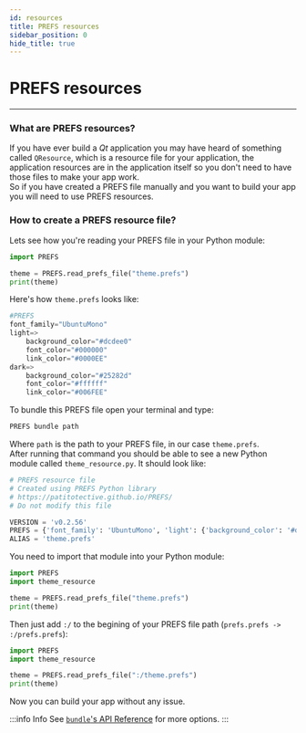 ```yaml
---
id: resources
title: PREFS resources
sidebar_position: 0
hide_title: true
---
```


# PREFS resources
***
### What are PREFS resources?
If you have ever build a _Qt_ application you may have heard of something called `QResource`, which is a resource file for your application, the application resources are in the application itself so you don't need to have those files to make your app work.  
So if you have created a PREFS file manually and you want to build your app you will need to use PREFS resources.

### How to create a PREFS resource file?
Lets see how you're reading your PREFS file in your Python module:
```python title="main.py"
import PREFS

theme = PREFS.read_prefs_file("theme.prefs")
print(theme)
```
Here's how `theme.prefs` looks like:
```python title="theme.prefs"
#PREFS
font_family="UbuntuMono"
light=>
	background_color="#dcdee0"
	font_color="#000000"
	link_color="#0000EE"
dark=>
	background_color="#25282d"
	font_color="#ffffff"
	link_color="#006FEE"
```
To bundle this PREFS file open your terminal and type:
```bash
PREFS bundle path
```
Where `path` is the path to your PREFS file, in our case `theme.prefs`.  
After running that command you should be able to see a new Python module called `theme_resource.py`. It should look like:
```py title="theme_resource.py"
# PREFS resource file
# Created using PREFS Python library
# https://patitotective.github.io/PREFS/
# Do not modify this file

VERSION = 'v0.2.56'
PREFS = {'font_family': 'UbuntuMono', 'light': {'background_color': '#dcdee0', 'font_color': '#000000', 'link_color': '#0000EE'}, 'dark': {'background_color': '#25282d', 'font_color': '#ffffff', 'link_color': '#006FEE'}}
ALIAS = 'theme.prefs'
```
You need to import that module into your Python module:
```python title="main.py"
import PREFS
import theme_resource

theme = PREFS.read_prefs_file("theme.prefs")
print(theme)
```
Then just add `:/` to the begining of your PREFS file path (`prefs.prefs -> :/prefs.prefs`):
```py title="main.py"
import PREFS
import theme_resource

theme = PREFS.read_prefs_file(":/theme.prefs")
print(theme)
```
Now you can build your app without any issue.

:::info Info
See [`bundle`'s API Reference](./api/cli) for more options. 
:::
